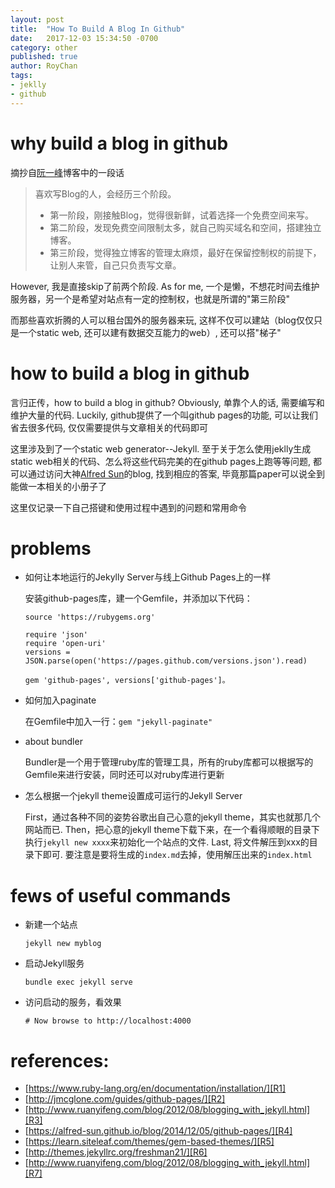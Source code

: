 ```yaml
---
layout: post
title:  "How To Build A Blog In Github"
date:   2017-12-03 15:34:50 -0700
category: other
published: true
author: RoyChan
tags:
- jeklly
- github
---
```


# why build a blog in github
摘抄自[阮一峰][R7]博客中的一段话
> 喜欢写Blog的人，会经历三个阶段。
> * 第一阶段，刚接触Blog，觉得很新鲜，试着选择一个免费空间来写。
> * 第二阶段，发现免费空间限制太多，就自己购买域名和空间，搭建独立博客。
> * 第三阶段，觉得独立博客的管理太麻烦，最好在保留控制权的前提下，让别人来管，自己只负责写文章。

However, 我是直接skip了前两个阶段.  As for me, 一个是懒，不想花时间去维护服务器，另一个是希望对站点有一定的控制权，也就是所谓的"第三阶段" 

而那些喜欢折腾的人可以租台国外的服务器来玩, 这样不仅可以建站（blog仅仅只是一个static web, 还可以建有数据交互能力的web）, 还可以搭"梯子"

# how to build a blog in github
言归正传，how to build a blog in github? Obviously, 单靠个人的话, 需要编写和维护大量的代码. Luckily, github提供了一个叫github pages的功能, 可以让我们省去很多代码, 仅仅需要提供与文章相关的代码即可 

这里涉及到了一个static web generator--Jekyll. 至于关于怎么使用jeklly生成static web相关的代码、怎么将这些代码完美的在github pages上跑等等问题, 都可以通过访问大神[Alfred Sun][R4]的blog, 找到相应的答案, 毕竟那篇paper可以说全到能做一本相关的小册子了 

这里仅记录一下自己搭键和使用过程中遇到的问题和常用命令

# problems
- 如何让本地运行的Jekylly Server与线上Github Pages上的一样

    安装github-pages库，建一个Gemfile，并添加以下代码：
    ```$xslt
    source 'https://rubygems.org'
    
    require 'json'
    require 'open-uri'
    versions = JSON.parse(open('https://pages.github.com/versions.json').read)
    
    gem 'github-pages', versions['github-pages']。
    ```
- 如何加入paginate

    在Gemfile中加入一行：`gem "jekyll-paginate"`

- about bundler
    
    Bundler是一个用于管理ruby库的管理工具，所有的ruby库都可以根据写的Gemfile来进行安装，同时还可以对ruby库进行更新
    
- 怎么根据一个jekyll theme设置成可运行的Jekyll Server

    First，通过各种不同的姿势谷歌出自己心意的jekyll theme，其实也就那几个网站而已. Then，把心意的jekyll theme下载下来，在一个看得顺眼的目录下执行`jekyll new xxxx`来初始化一个站点的文件. Last, 将文件解压到xxx的目录下即可. 要注意是要将生成的`index.md`去掉，使用解压出来的`index.html`

# fews of useful commands
- 新建一个站点
    
    `jekyll new myblog`
- 启动Jekyll服务

    `bundle exec jekyll serve`

- 访问启动的服务，看效果

    `# Now browse to http://localhost:4000`


# references:
- [https://www.ruby-lang.org/en/documentation/installation/][R1]
- [http://jmcglone.com/guides/github-pages/][R2]
- [http://www.ruanyifeng.com/blog/2012/08/blogging_with_jekyll.html][R3]
- [https://alfred-sun.github.io/blog/2014/12/05/github-pages/][R4]
- [https://learn.siteleaf.com/themes/gem-based-themes/][R5]
- [http://themes.jekyllrc.org/freshman21/][R6]
- [http://www.ruanyifeng.com/blog/2012/08/blogging_with_jekyll.html][R7]

[R1]: https://www.ruby-lang.org/en/documentation/installation/
[R2]: http://jmcglone.com/guides/github-pages/
[R3]: http://www.ruanyifeng.com/blog/2012/08/blogging_with_jekyll.html
[R4]: https://alfred-sun.github.io/blog/2014/12/05/github-pages/
[R5]: https://learn.siteleaf.com/themes/gem-based-themes/
[R6]: http://themes.jekyllrc.org/freshman21/
[R7]: http://www.ruanyifeng.com/blog/2012/08/blogging_with_jekyll.html

